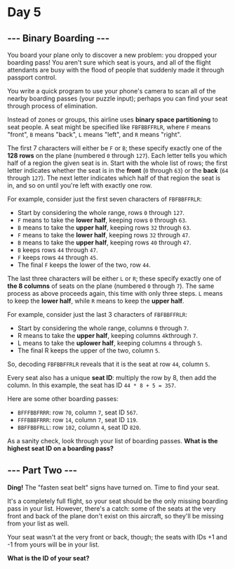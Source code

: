 # Day 5

## --- Binary Boarding ---

You board your plane only to discover a new problem: you dropped your boarding
pass! You aren't sure which seat is yours, and all of the flight attendants are
busy with the flood of people that suddenly made it through passport control.

You write a quick program to use your phone's camera to scan all of the nearby
boarding passes (your puzzle input); perhaps you can find your seat through
process of elimination.

Instead of zones or groups, this airline uses **binary space partitioning** to seat
people. A seat might be specified like `FBFBBFFRLR`, where `F` means "front", `B`
means "back", `L` means "left", and `R` means "right".

The first 7 characters will either be `F` or `B`; these specify exactly one of
the **128 rows** on the plane (numbered `0` through `127`). Each letter tells
you which half of a region the given seat is in. Start with the whole list of
rows; the first letter indicates whether the seat is in the **front** (`0`
through `63`) or the **back** (`64` through `127`). The next letter indicates
which half of that region the seat is in, and so on until you're left with
exactly one row.

For example, consider just the first seven characters of `FBFBBFFRLR`:

- Start by considering the whole range, rows `0` through `127`.
- `F` means to take the **lower half**, keeping rows `0` through `63`.
- `B` means to take the **upper half**, keeping rows `32` through `63`.
- `F` means to take the **lower half**, keeping rows `32` through `47`.
- `B` means to take the **upper half**, keeping rows `40` through `47`.
- `B` keeps rows `44` through `47`.
- `F` keeps rows `44` through `45`.
- The final `F` keeps the lower of the two, row `44`.

The last three characters will be either `L` or `R`; these specify exactly one
of **the 8 columns** of seats on the plane (numbered `0` through `7`). The same
process as above proceeds again, this time with only three steps. `L` means to
keep the **lower half**, while `R` means to keep the **upper half**.

For example, consider just the last 3 characters of `FBFBBFFRLR`:

- Start by considering the whole range, columns `0` through `7`.
- R means to take the **upper half**, keeping columns `4`kthrough `7`.
- L means to take the **uplower half**, keeping columns `4` through `5`.
- The final R keeps the upper of the two, column `5`.

So, decoding `FBFBBFFRLR` reveals that it is the seat at row `44`, column `5`.

Every seat also has a unique **seat ID**: multiply the row by 8, then add the
column. In this example, the seat has ID `44 * 8 + 5 = 357`.

Here are some other boarding passes:

- `BFFFBBFRRR`: row `70`, column `7`, seat ID `567`.
- `FFFBBBFRRR`: row `14`, column `7`, seat ID `119`.
- `BBFFBBFRLL`: row `102`, column `4`, seat ID `820`.

As a sanity check, look through your list of boarding passes. **What is the
highest seat ID on a boarding pass?**

## --- Part Two ---

**Ding!** The "fasten seat belt" signs have turned on. Time to find your seat.

It's a completely full flight, so your seat should be the only missing boarding
pass in your list. However, there's a catch: some of the seats at the very front
and back of the plane don't exist on this aircraft, so they'll be missing from
your list as well.

Your seat wasn't at the very front or back, though; the seats with IDs +1 and -1
from yours will be in your list.

**What is the ID of your seat?**
